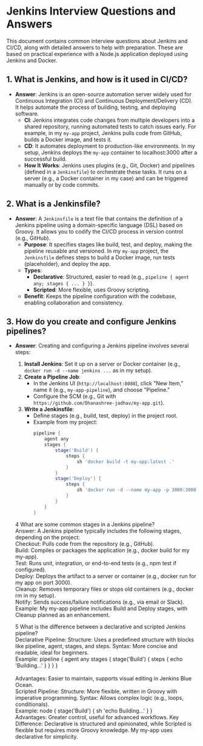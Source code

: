 # Jenkins Interview Questions and Answers

This document contains common interview questions about Jenkins and CI/CD, along with detailed answers to help with preparation. These are based on practical experience with a Node.js application deployed using Jenkins and Docker.

## 1. What is Jenkins, and how is it used in CI/CD?
- **Answer**: Jenkins is an open-source automation server widely used for Continuous Integration (CI) and Continuous Deployment/Delivery (CD). It helps automate the process of building, testing, and deploying software.
  - **CI**: Jenkins integrates code changes from multiple developers into a shared repository, running automated tests to catch issues early. For example, in my `my-app` project, Jenkins pulls code from GitHub, builds a Docker image, and tests it.
  - **CD**: It automates deployment to production-like environments. In my setup, Jenkins deploys the `my-app` container to localhost:3000 after a successful build.
  - **How It Works**: Jenkins uses plugins (e.g., Git, Docker) and pipelines (defined in a `Jenkinsfile`) to orchestrate these tasks. It runs on a server (e.g., a Docker container in my case) and can be triggered manually or by code commits.

## 2. What is a Jenkinsfile?
- **Answer**: A `Jenkinsfile` is a text file that contains the definition of a Jenkins pipeline using a domain-specific language (DSL) based on Groovy. It allows you to codify the CI/CD process in version control (e.g., GitHub).
  - **Purpose**: It specifies stages like build, test, and deploy, making the pipeline reusable and versioned. In my `my-app` project, the `Jenkinsfile` defines steps to build a Docker image, run tests (placeholder), and deploy the app.
  - **Types**:
    - **Declarative**: Structured, easier to read (e.g., `pipeline { agent any; stages { ... } }`).
    - **Scripted**: More flexible, uses Groovy scripting.
  - **Benefit**: Keeps the pipeline configuration with the codebase, enabling collaboration and consistency.

## 3. How do you create and configure Jenkins pipelines?
- **Answer**: Creating and configuring a Jenkins pipeline involves several steps:
  1. **Install Jenkins**: Set it up on a server or Docker container (e.g., `docker run -d --name jenkins ...` as in my setup).
  2. **Create a Pipeline Job**:
     - In the Jenkins UI (`http://localhost:8080`), click "New Item," name it (e.g., `my-app-pipeline`), and choose "Pipeline."
     - Configure the SCM (e.g., Git with `https://github.com/Dhanashree-jadhav/my-app.git`).
  3. **Write a Jenkinsfile**:
     - Define stages (e.g., build, test, deploy) in the project root.
     - Example from my project:
       ```groovy
       pipeline {
           agent any
           stages {
               stage('Build') {
                   steps {
                       sh 'docker build -t my-app:latest .'
                   }
               }
               stage('Deploy') {
                   steps {
                       sh 'docker run -d --name my-app -p 3000:3000 my-app:latest'
                   }
               }
           }
       }

    4    What are some common stages in a Jenkins pipeline?
          <br>
        Answer: A Jenkins pipeline typically includes the following stages, depending on the project:
  <br>
        Checkout: Pulls code from the repository (e.g., GitHub).
   <br>
        Build: Compiles or packages the application (e.g., docker build for my my-app).
   <br>
        Test: Runs unit, integration, or end-to-end tests (e.g., npm test if configured).
   <br>
        Deploy: Deploys the artifact to a server or container (e.g., docker run for my app on port 3000).
   <br>
        Cleanup: Removes temporary files or stops old containers (e.g., docker rm in my setup).
   <br>
        Notify: Sends success/failure notifications (e.g., via email or Slack).
   <br>
        Example: My my-app pipeline includes Build and Deploy stages, with Cleanup planned as an enhancement.
   <br>
    
    
    
    5   What is the difference between a declarative and scripted Jenkins pipeline?
  <br>
        Declarative Pipeline:
            Structure: Uses a predefined structure with blocks like pipeline, agent, stages, and steps.
            Syntax: More concise and readable, ideal for beginners.
  <br>
            Example:
                pipeline {
                    agent any
                    stages {
                        stage('Build') {
                            steps {
                                echo 'Building...'
                            }
                        }
                    }
                }
         <br>           
        Advantages: Easier to maintain, supports visual editing in Jenkins Blue Ocean.
  <br>
        Scripted Pipeline:
            Structure: More flexible, written in Groovy with imperative programming.
            Syntax: Allows complex logic (e.g., loops, conditionals).
  <br>
            Example:
                    node {
                        stage('Build') {
                            sh 'echo Building...'
                        }
                    }
  <br>
        Advantages: Greater control, useful for advanced workflows.
        Key Difference: Declarative is structured and opinionated, while Scripted is flexible but requires more Groovy knowledge. My my-app uses declarative for simplicity.
